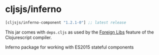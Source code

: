 # cljsjs/inferno

[](dependency)
```clojure
[cljsjs/inferno-component "1.2.1-0"] ;; latest release
```
[](/dependency)

This jar comes with `deps.cljs` as used by the [Foreign Libs][flibs] feature
of the Clojurescript compiler.

Inferno package for working with ES2015 stateful components

[flibs]: https://github.com/clojure/clojurescript/wiki/Packaging-Foreign-Dependencies
